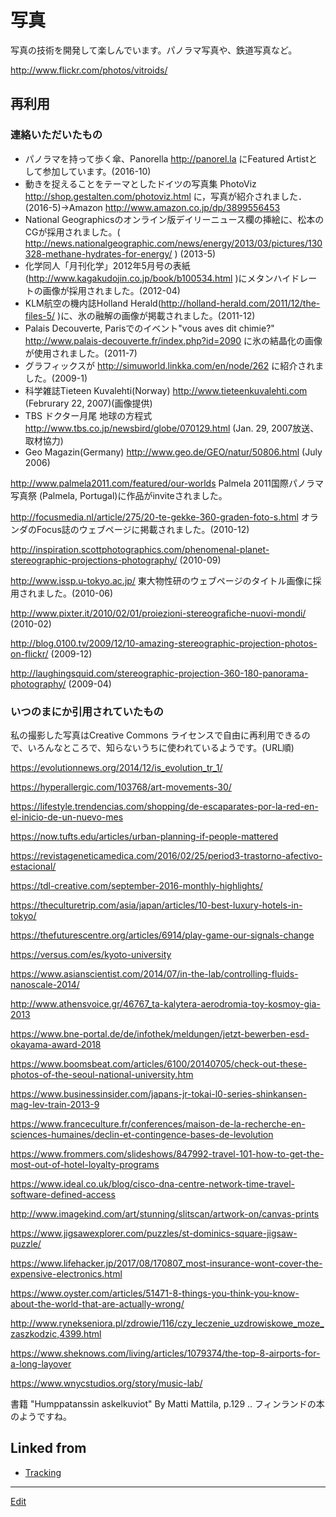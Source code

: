 # 写真

写真の技術を開発して楽しんでいます。パノラマ写真や、鉄道写真など。

http://www.flickr.com/photos/vitroids/

[](https://farm1.staticflickr.com/925/41421686170_cac9793d26_z_d.jpg)



## 再利用

### 連絡いただいたもの


* パノラマを持って歩く傘、Panorella http://panorel.la にFeatured Artistとして参加しています。(2016-10)
* 動きを捉えることをテーマとしたドイツの写真集 PhotoViz http://shop.gestalten.com/photoviz.html に，写真が紹介されました．(2016-5)→Amazon http://www.amazon.co.jp/dp/3899556453
* National Geographicsのオンライン版デイリーニュース欄の挿絵に、松本のCGが採用されました。( http://news.nationalgeographic.com/news/energy/2013/03/pictures/130328-methane-hydrates-for-energy/ ) (2013-5)
* 化学同人「月刊化学」2012年5月号の表紙(http://www.kagakudojin.co.jp/book/b100534.html )にメタンハイドレートの画像が採用されました。(2012-04)
* KLM航空の機内誌Holland Herald(http://holland-herald.com/2011/12/the-files-5/ )に、氷の融解の画像が掲載されました。(2011-12) 
* Palais Decouverte, Parisでのイベント"vous aves dit chimie?" http://www.palais-decouverte.fr/index.php?id=2090 に氷の結晶化の画像が使用されました。(2011-7)
* グラフィックスが http://simuworld.linkka.com/en/node/262 に紹介されました。(2009-1)
* 科学雑誌Tieteen Kuvalehti(Norway) http://www.tieteenkuvalehti.com (Februrary 22, 2007)(画像提供)
* TBS ドクター月尾 地球の方程式 http://www.tbs.co.jp/newsbird/globe/070129.html (Jan. 29, 2007放送、取材協力)
* Geo Magazin(Germany) http://www.geo.de/GEO/natur/50806.html (July 2006)

http://www.palmela2011.com/featured/our-worlds Palmela 2011国際パノラマ写真祭 (Palmela, Portugal)に作品がinviteされました。

http://focusmedia.nl/article/275/20-te-gekke-360-graden-foto-s.html オランダのFocus誌のウェブページに掲載されました。(2010-12)

http://inspiration.scottphotographics.com/phenomenal-planet-stereographic-projections-photography/ (2010-09)

http://www.issp.u-tokyo.ac.jp/ 東大物性研のウェブページのタイトル画像に採用されました。(2010-06)

http://www.pixter.it/2010/02/01/proiezioni-stereografiche-nuovi-mondi/ (2010-02)

http://blog.0100.tv/2009/12/10-amazing-stereographic-projection-photos-on-flickr/ (2009-12)

http://laughingsquid.com/stereographic-projection-360-180-panorama-photography/ (2009-04)



### いつのまにか引用されていたもの

私の撮影した写真はCreative Commons ライセンスで自由に再利用できるので、いろんなところで、知らないうちに使われているようです。(URL順)

https://evolutionnews.org/2014/12/is_evolution_tr_1/

https://hyperallergic.com/103768/art-movements-30/

https://lifestyle.trendencias.com/shopping/de-escaparates-por-la-red-en-el-inicio-de-un-nuevo-mes

https://now.tufts.edu/articles/urban-planning-if-people-mattered

https://revistageneticamedica.com/2016/02/25/period3-trastorno-afectivo-estacional/

https://tdl-creative.com/september-2016-monthly-highlights/

https://theculturetrip.com/asia/japan/articles/10-best-luxury-hotels-in-tokyo/

https://thefuturescentre.org/articles/6914/play-game-our-signals-change

https://versus.com/es/kyoto-university

https://www.asianscientist.com/2014/07/in-the-lab/controlling-fluids-nanoscale-2014/

http://www.athensvoice.gr/46767_ta-kalytera-aerodromia-toy-kosmoy-gia-2013

https://www.bne-portal.de/de/infothek/meldungen/jetzt-bewerben-esd-okayama-award-2018

https://www.boomsbeat.com/articles/6100/20140705/check-out-these-photos-of-the-seoul-national-university.htm

https://www.businessinsider.com/japans-jr-tokai-l0-series-shinkansen-mag-lev-train-2013-9

https://www.franceculture.fr/conferences/maison-de-la-recherche-en-sciences-humaines/declin-et-contingence-bases-de-levolution

https://www.frommers.com/slideshows/847992-travel-101-how-to-get-the-most-out-of-hotel-loyalty-programs

https://www.ideal.co.uk/blog/cisco-dna-centre-network-time-travel-software-defined-access

http://www.imagekind.com/art/stunning/slitscan/artwork-on/canvas-prints

https://www.jigsawexplorer.com/puzzles/st-dominics-square-jigsaw-puzzle/

https://www.lifehacker.jp/2017/08/170807_most-insurance-wont-cover-the-expensive-electronics.html

https://www.oyster.com/articles/51471-8-things-you-think-you-know-about-the-world-that-are-actually-wrong/

http://www.rynekseniora.pl/zdrowie/116/czy_leczenie_uzdrowiskowe_moze_zaszkodzic,4399.html

https://www.sheknows.com/living/articles/1079374/the-top-8-airports-for-a-long-layover

https://www.wnycstudios.org/story/music-lab/

書籍 "Humppatanssin askelkuviot" By Matti Mattila, p.129 .. フィンランドの本のようですね。







## Linked from

* [Tracking](Tracking.md)


----
[Edit](https://github.com/vitroid/vitroid.github.io/edit/master/MD/写真.md)
